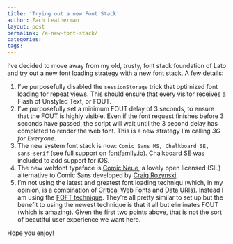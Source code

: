 ```yaml
---
title: 'Trying out a new Font Stack'
author: Zach Leatherman
layout: post
permalink: /a-new-font-stack/
categories: 
tags:
---
```


I’ve decided to move away from my old, trusty, font stack foundation of Lato and try out a new font loading strategy with a new font stack. A few details:

1. I’ve purposefully disabled the `sessionStorage` trick that optimized font loading for repeat views. This should ensure that every visitor receives a Flash of Unstyled Text, or FOUT.
1. I’ve purposefully set a minimum FOUT delay of 3 seconds, to ensure that the FOUT is highly visible. Even if the font request finishes before 3 seconds have passed, the script will wait until the 3 second delay has completed to render the web font. This is a new strategy I’m calling _3G for Everyone_.
1. The new system font stack is now: `Comic Sans MS, Chalkboard SE, sans-serif` (see full support on [fontfamily.io](http://fontfamily.io/Comic_Sans_MS,Chalkboard_SE,sans-serif)). Chalkboard SE was included to add support for iOS.
1. The new webfont typeface is [Comic Neue](http://comicneue.com/), a lovely open licensed (SIL) alternative to Comic Sans developed by [Craig Rozynski](https://twitter.com/craigrozynski).
1. I’m not using the latest and greatest font loading techniqu (which, in my opinion, is a combination of [Critical Web Fonts](/web/critical-webfonts/) and [Data URIs](/web/web-font-data-uris/)). Instead I am using the [FOFT technique](/web/foft/). They’re all pretty similar to set up but the benefit to using the newest technique is that it all but eliminates FOUT (which is amazing). Given the first two points above, that is not the sort of beautiful user experience we want here.

Hope you enjoy!